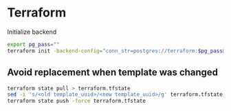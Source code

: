 # Terraform

Initialize backend

```sh
export pg_pass=""
terraform init -backend-config="conn_str=postgres://terraform:$pg_pass@pg01.vm.local/terraform"
```

## Avoid replacement when template was changed

```sh
terraform state pull > terraform.tfstate
sed -i 's/<old template_uuid>/<new template_uuid>/g' terraform.tfstate
terraform state push -force terraform.tfstate
```
